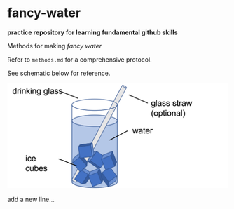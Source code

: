 # fancy-water
**practice repository for learning fundamental github skills**

Methods for making *fancy water*

Refer to `methods.md` for a comprehensive protocol.

See schematic below for reference.

![schematic](diagram.png)

add a new line...